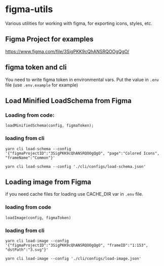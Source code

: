 # figma-utils
Various utilities for working with figma, for exporting icons, styles, etc.
## Figma Project for examples

https://www.figma.com/file/3SigPKK9cQhANSRQOOgQgO/

## figma token and cli
You need to write figma token in environmental vars. Put the value in `.env` file 
(use `.env.example` for example)

## Load Minified LoadSchema from Figma

### Loading from code:

`
loadMinifiedSchema(config, figmaToken);
`

### loading from cli

`
yarn cli load-schema --config '{"figmaProjectID":"3SigPKK9cQhANSRQOOgQgO", "page":"Colored Icons", "frameName":"Common"}'
`

`
yarn cli load-schema --config './cli/configs/load-schema.json'
`
## Loading image from Figma

if you need cache files for loading use CACHE_DIR var in `.env` file.
### loading from code

`loadImage(config, figmaToken)`

### loading from cli
`
yarn cli load-image --config '{"figmaProjectID":"3SigPKK9cQhANSRQOOgQgO", "frameID":"1:153", "dstPath":"3.svg"}'
`

`
yarn cli load-image --config './cli/configs/load-image.json'
`